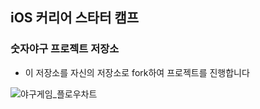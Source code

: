 ## iOS 커리어 스타터 캠프

### 숫자야구 프로젝트 저장소

- 이 저장소를 자신의 저장소로 fork하여 프로젝트를 진행합니다


![야구게임_플로우차트](https://user-images.githubusercontent.com/69520548/153142489-c49f8060-6ee5-45b8-a970-60f923c3d1fb.png)
